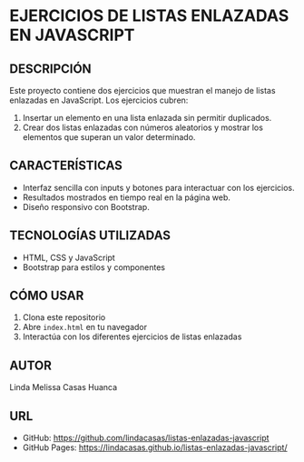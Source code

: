 # EJERCICIOS DE LISTAS ENLAZADAS EN JAVASCRIPT

## DESCRIPCIÓN
Este proyecto contiene dos ejercicios que muestran el manejo de listas enlazadas en JavaScript. Los ejercicios cubren:

1. Insertar un elemento en una lista enlazada sin permitir duplicados.
2. Crear dos listas enlazadas con números aleatorios y mostrar los elementos que superan un valor determinado.

## CARACTERÍSTICAS
- Interfaz sencilla con inputs y botones para interactuar con los ejercicios.
- Resultados mostrados en tiempo real en la página web.
- Diseño responsivo con Bootstrap.

## TECNOLOGÍAS UTILIZADAS
- HTML, CSS y JavaScript
- Bootstrap para estilos y componentes

## CÓMO USAR
1. Clona este repositorio
2. Abre `index.html` en tu navegador
3. Interactúa con los diferentes ejercicios de listas enlazadas

## AUTOR
Linda Melissa Casas Huanca

## URL
- GitHub: https://github.com/lindacasas/listas-enlazadas-javascript
- GitHub Pages: https://lindacasas.github.io/listas-enlazadas-javascript/